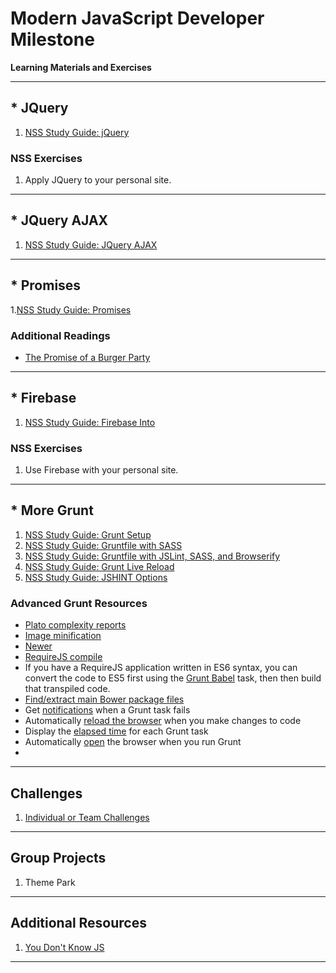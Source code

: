 # Modern JavaScript Developer Milestone

**Learning Materials and Exercises**

---
## * JQuery

1. [NSS Study Guide: jQuery](learning-materials/JQUERY_INTRO.md)

### NSS Exercises
1. Apply JQuery to your personal site.

---

## * JQuery AJAX

1. [NSS Study Guide: JQuery AJAX](learning-materials/MJ_JQUERY_AJAX.md) 

---

## * Promises

1.[NSS Study Guide: Promises](learning-materials/MJ_PROMISES.md) 

### Additional Readings
* [The Promise of a Burger Party](https://kosamari.com/notes/the-promise-of-a-burger-party)

---

## * Firebase

1. [NSS Study Guide: Firebase Into](learning-materials/MJ_FIREBASE_XHR.md)

### NSS Exercises
1. Use Firebase with your personal site.

---

## * More Grunt

1. [NSS Study Guide: Grunt Setup](learning-materials/MJ_GRUNT_SETUP.md)
1. [NSS Study Guide: Gruntfile with SASS](learning-materials/MJ_GRUNT_SASS.md)
1. [NSS Study Guide: Gruntfile with JSLint, SASS, and Browserify](learning-materials/MJ_BROWSERIFY_GRUNTFILE.md)
1. [NSS Study Guide: Grunt Live Reload](learning-materials/MJ_GRUNT_LIVERELOAD.md)
1. [NSS Study Guide: JSHINT Options](learning-materials/MJ_JSHINT_OPTIONS.md)


### Advanced Grunt Resources
* [Plato complexity reports](https://www.npmjs.com/package/grunt-plato)
* [Image minification](https://www.npmjs.com/package/grunt-contrib-imagemin)
* [Newer](https://www.npmjs.com/package/grunt-newer)
* [RequireJS compile](https://www.npmjs.com/package/grunt-contrib-requirejs)
* If you have a RequireJS application written in ES6 syntax, you can convert the code to ES5 first using the [Grunt Babel](https://www.npmjs.com/package/grunt-babel) task, then then build that transpiled code.
* [Find/extract main Bower package files](https://www.npmjs.com/package/main-bower-files)
* Get [notifications](https://www.npmjs.com/package/grunt-notify) when a Grunt task fails
* Automatically [reload the browser](https://www.npmjs.com/package/reload) when you make changes to code
* Display the [elapsed time](https://www.npmjs.com/package/time-grunt) for each Grunt task
* Automatically [open](https://www.npmjs.com/package/grunt-open) the browser when you run Grunt
* 

---
## Challenges
1. [Individual or Team Challenges](learning-materials/MJ_INDIVIDUAL_CHALLENGES.md)


---

## Group Projects
1. Theme Park

---

## Additional Resources
1. [You Don't Know JS](https://github.com/getify/You-Dont-Know-JS)

---


